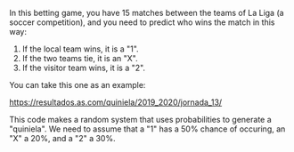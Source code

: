 In this betting game, you have 15 matches between the teams of La Liga (a soccer competition), and you need to predict who wins the match in this way:

1. If the local team wins, it is a "1".
2. If the two teams tie, it is an "X".
3. If the visitor team wins, it is a "2".

You can take this one as an example:

https://resultados.as.com/quiniela/2019_2020/jornada_13/

This code makes a random system that uses probabilities to generate a "quiniela".
We need to assume that a "1" has a 50% chance of occuring, an "X" a 20%, and a "2" a 30%.
